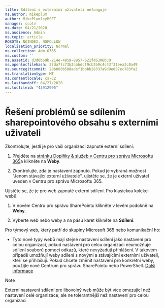 ```yaml
---
title: Sdílení s externími uživateli nefunguje
ms.author: mikeplum
author: MikePlumleyMSFT
manager: scotv
ms.date: 04/21/2020
ms.audience: Admin
ms.topic: article
ROBOTS: NOINDEX, NOFOLLOW
localization_priority: Normal
ms.collection: Adm_O365
ms.custom: ''
ms.assetid: d3d0b69b-214e-4859-8957-621fd6306b30
ms.openlocfilehash: 37da77c73b3abbdcf9cb2b9c4c43f31eea3c0a49
ms.sourcegitcommit: 286000b588adef1bbbb28337a9d9e087ec783fa2
ms.translationtype: MT
ms.contentlocale: cs-CZ
ms.lasthandoff: 04/27/2020
ms.locfileid: "43912995"
---
```

# <a name="fix-problems-sharing-sharepoint-content-with-external-users"></a>Řešení problémů se sdílením sharepointového obsahu s externími uživateli

Zkontrolujte, jestli je pro vaši organizaci zapnuté externí sdílení:
  
1. Přejděte na [stránku Doplňky &amp; služeb v Centru pro správu Microsoftu 365](https://portal.office.com/adminportal/home#/Settings/ServicesAndAddIns)a klikněte na **Weby**.
    
2. Zkontrolujte, zda je nastavení zapnuto. Pokud je vybraná možnost "Jenom stávající externí uživatelé", ujistěte se, že je externí uživatel uveden v Centru pro správu Microsoftu 365.
    
Ujistěte se, že je pro web zapnuté externí sdílení. Pro klasickou kolekci webů:
  
1. V novém Centru pro správu SharePointu klikněte v levém podokně na **Weby**.
    
2. Vyberte web nebo weby a na pásu karet klikněte na **Sdílení**.
    
Pro týmový web, který patří do skupiny Microsoft 365 nebo komunikační ho:
  
- Tyto nové typy webů mají stejné nastavení sdílení jako nastavení pro celou organizaci, pokud nastavení pro celou organizaci neumožňuje sdílení souborů pomocí odkazů, které nevyžadují přihlášení. V takovém případě umožňují weby sdílení s novými a stávajícími externími uživateli, kteří se přihlašují. Pokud chcete změnit nastavení pro konkrétní weby, použijte nové Centrum pro správu SharePointu nebo PowerShell. [Další informace](https://go.microsoft.com/fwlink/?linkid=871863)
    
> [!NOTE]
> Externí nastavení sdílení pro libovolný web může být více omezující než nastavení celé organizace, ale ne tolerantnější než nastavení pro celou organizaci. 
  

